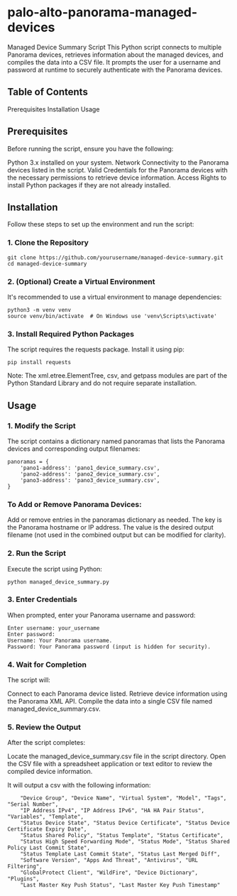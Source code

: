 # palo-alto-panorama-managed-devices

Managed Device Summary Script
This Python script connects to multiple Panorama devices, retrieves information about the managed devices, and compiles the data into a CSV file. It prompts the user for a username and password at runtime to securely authenticate with the Panorama devices.

## Table of Contents
Prerequisites
Installation
Usage

## Prerequisites

Before running the script, ensure you have the following:

Python 3.x installed on your system.
Network Connectivity to the Panorama devices listed in the script.
Valid Credentials for the Panorama devices with the necessary permissions to retrieve device information.
Access Rights to install Python packages if they are not already installed.

## Installation

Follow these steps to set up the environment and run the script:

### 1. Clone the Repository
```
git clone https://github.com/yourusername/managed-device-summary.git
cd managed-device-summary
```
### 2. (Optional) Create a Virtual Environment

It's recommended to use a virtual environment to manage dependencies:
```
python3 -m venv venv
source venv/bin/activate  # On Windows use 'venv\Scripts\activate'
```
### 3. Install Required Python Packages

The script requires the requests package. Install it using pip:
```
pip install requests
```
Note: The xml.etree.ElementTree, csv, and getpass modules are part of the Python Standard Library and do not require separate installation.

## Usage
### 1. Modify the Script
The script contains a dictionary named panoramas that lists the Panorama devices and corresponding output filenames:
```
panoramas = {
    'pano1-address': 'pano1_device_summary.csv',
    'pano2-address': 'pano2_device_summary.csv',
    'pano3-address': 'pano3_device_summary.csv',
}
```
### To Add or Remove Panorama Devices:
Add or remove entries in the panoramas dictionary as needed.
The key is the Panorama hostname or IP address.
The value is the desired output filename (not used in the combined output but can be modified for clarity).
### 2. Run the Script
Execute the script using Python:
```
python managed_device_summary.py
```
### 3. Enter Credentials
When prompted, enter your Panorama username and password:
```
Enter username: your_username
Enter password:
Username: Your Panorama username.
Password: Your Panorama password (input is hidden for security).
```
### 4. Wait for Completion
The script will:

Connect to each Panorama device listed.
Retrieve device information using the Panorama XML API.
Compile the data into a single CSV file named managed_device_summary.csv.

### 5. Review the Output
After the script completes:

Locate the managed_device_summary.csv file in the script directory.
Open the CSV file with a spreadsheet application or text editor to review the compiled device information.

It will output a csv with the following information:

        "Device Group", "Device Name", "Virtual System", "Model", "Tags", "Serial Number", 
        "IP Address IPv4", "IP Address IPv6", "HA HA Pair Status", "Variables", "Template", 
        "Status Device State", "Status Device Certificate", "Status Device Certificate Expiry Date", 
        "Status Shared Policy", "Status Template", "Status Certificate", 
        "Status High Speed Forwarding Mode", "Status Mode", "Status Shared Policy Last Commit State", 
        "Status Template Last Commit State", "Status Last Merged Diff", 
        "Software Version", "Apps And Threat", "Antivirus", "URL Filtering", 
        "GlobalProtect Client", "WildFire", "Device Dictionary", "Plugins", 
        "Last Master Key Push Status", "Last Master Key Push Timestamp"
